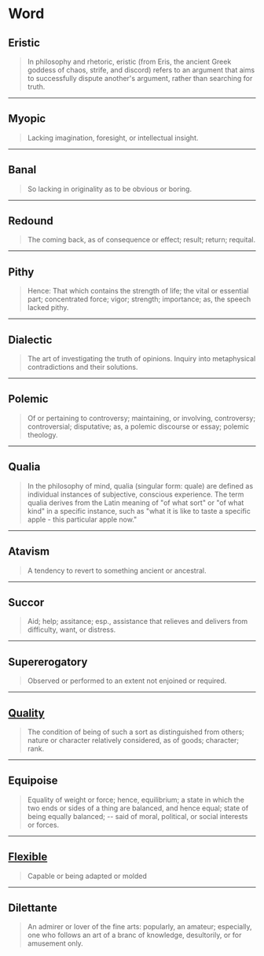 # Word

## Eristic

> In philosophy and rhetoric, eristic (from Eris, the ancient Greek goddess of chaos, strife, and discord) refers to an argument that aims to successfully dispute another's argument, rather than searching for truth.

<hr />

## Myopic

> Lacking imagination, foresight, or intellectual insight.

<hr />

## Banal

> So lacking in originality as to be obvious or boring.

<hr />

## Redound

> The coming back, as of consequence or effect; result; return; requital.

<hr />

## Pithy

> Hence: That which contains the strength of life; the vital or essential part; concentrated force; vigor; strength; importance; as, the speech lacked pithy.

<hr />

## Dialectic

> The art of investigating the truth of opinions. Inquiry into metaphysical contradictions and their solutions.

<hr />

## Polemic

> Of or pertaining to controversy; maintaining, or involving, controversy; controversial; disputative; as, a polemic discourse or essay; polemic theology.

<hr />

## Qualia

> In the philosophy of mind, qualia (singular form: quale) are defined as individual instances of subjective, conscious experience. The term qualia derives from the Latin meaning of "of what sort" or "of what kind" in a specific instance, such as "what it is like to taste a specific apple - this particular apple now."

<hr />

## Atavism

> A tendency to revert to something ancient or ancestral.

<hr />

## Succor

> Aid; help; assitance; esp., assistance that relieves and delivers from difficulty, want, or distress.

<hr />

## Supererogatory

> Observed or performed to an extent not enjoined or required.

<hr />

## [Quality](/word/quality)

> The condition of being of such a sort as distinguished from others; nature or character relatively considered, as of goods; character; rank.

<hr />

<!--## [Equipoise](/word/equipoise) -->

## Equipoise

> Equality of weight or force; hence, equilibrium; a state in which the two ends or sides of a thing are balanced, and hence equal; state of being equally balanced; -- said of moral, political, or social interests or forces.

<hr />

## [Flexible](/word/flexible)

> Capable or being adapted or molded

<hr />

## Dilettante

> An admirer or lover of the fine arts: popularly, an amateur; especially, one who follows an art of a branc of knowledge, desultorily, or for amusement only.
